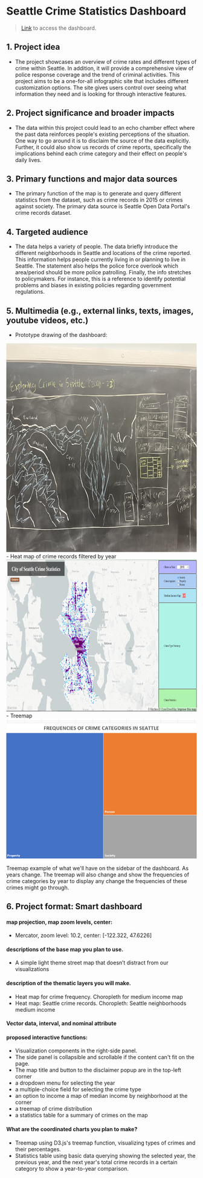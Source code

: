 # Seattle Crime Statistics Dashboard

>[Link](https://tj717.github.io/Seattle-Crime-Stats-Dashboard/) to access the dashboard.

## 1. Project idea
 - The project showcases an overview of crime rates and different types of crime within Seattle. In addition, it will provide a comprehensive view of police response coverage and the trend of criminal activities. This project aims to be a one-for-all infographic site that includes different customization options. The site gives users control over seeing what information they need and is looking for through interactive features. 
## 2. Project significance and broader impacts
- The data within this project could lead to an echo chamber effect where the past data reinforces people's existing perceptions of the situation. One way to go around it is to disclaim the source of the data explicitly. Further, it could also show us records of crime reports, specifically the implications behind each crime category and their effect on people's daily lives.
## 3. Primary functions and major data sources
 - The primary function of the map is to generate and query different statistics from the dataset, such as crime records in 2015 or crimes against society. The primary data source is Seattle Open Data Portal's crime records dataset.
## 4. Targeted audience
 - The data helps a variety of people. The data briefly introduce the different neighborhoods in Seattle and locations of the crime reported. This information helps people currently living in or planning to live in Seattle. The statement also helps the police force overlook which area/period should be more police patrolling. Finally, the info stretches to policymakers. For instance, this is a reference to identify potential problems and biases in existing policies regarding government regulations.
 
## 5. Multimedia (e.g., external links, texts, images, youtube videos, etc.)
 - Prototype drawing of the dashboard:
<img src="img/prototype.jpg" alt="Map prototype" width="800" height="550">
 - Heat map of crime records filtered by year
<img src="img/year_map.png"  width="800" height="400">
 - Treemap
<img src="img/treemap_example.png">

Treemap example of what we'll have on the sidebar of the dashboard. As years change. The treemap will also change and show the frequencies of crime categories by year to display any change the frequencies of these crimes might go through.

## 6. Project format: Smart dashboard
  #### map projection, map zoom levels, center:
   - Mercator, zoom level: 10.2, center: [-122.322, 47.6226]
  #### descriptions of the base map you plan to use.
   - A simple light theme street map that doesn’t distract from our visualizations
  #### description of the thematic layers you will make.
   - Heat map for crime frequency. Choropleth for medium income map
   - Heat map: Seattle crime records. Choropleth: Seattle neighborhoods medium income
  #### Vector data, interval, and nominal attribute
  #### proposed interactive functions:
  - Visualization components in the right-side panel.
  - The side panel is collapsible and scrollable if the content can't fit on the page.
  - The map title and button to the disclaimer popup are in the top-left corner
  - a dropdown menu for selecting the year
  - a multiple-choice field for selecting the crime type
  - an option to income a map of median income by neighborhood at the corner
  - a treemap of crime distribution
  - a statistics table for a summary of crimes on the map
  #### What are the coordinated charts you plan to make?
 - Treemap using D3.js's treemap function, visualizing types of crimes and their percentages.
 - Statistics table using basic data querying showing the selected year, the previous year, and the next year's total crime records in a certain category to show a year-to-year comparison.
